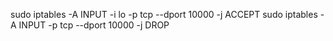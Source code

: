 

sudo iptables -A INPUT -i lo -p tcp --dport 10000 -j ACCEPT 
sudo iptables -A INPUT       -p tcp --dport 10000 -j DROP
